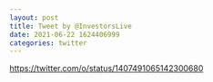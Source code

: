 ```yaml
--- 
layout: post 
title: Tweet by @InvestorsLive 
date: 2021-06-22 1624406999 
categories: twitter 
--- 
```

https://twitter.com/o/status/1407491065142300680